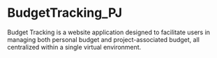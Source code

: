 # BudgetTracking_PJ
Budget Tracking is a website application designed to facilitate users in managing both personal budget and project-associated budget, all centralized within a single virtual environment.
